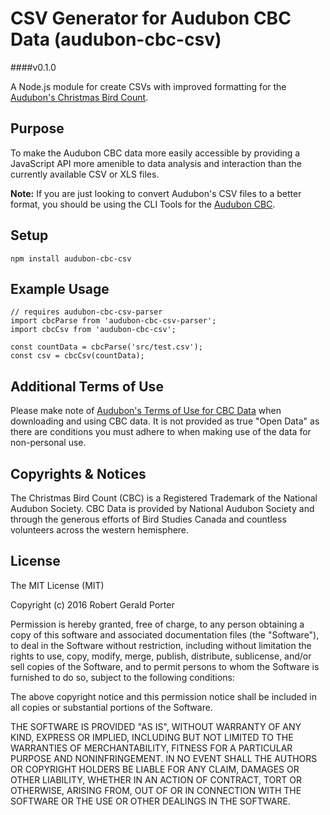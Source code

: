 # CSV Generator for Audubon CBC Data (audubon-cbc-csv)
####v0.1.0

A Node.js module for create CSVs with improved formatting for the [Audubon's Christmas Bird Count](http://netapp.audubon.org/CBCObservation/).

## Purpose

To make the Audubon CBC data more easily accessible by providing a JavaScript API more amenible to data analysis and interaction than the currently available CSV or XLS files.

**Note:** If you are just looking to convert Audubon's CSV files to a better format, you should be using the CLI Tools for the [Audubon CBC](https://github.com/rgeraldporter/audubon-cbc-cli).

## Setup

```
npm install audubon-cbc-csv
```

## Example Usage

```
// requires audubon-cbc-csv-parser
import cbcParse from 'audubon-cbc-csv-parser';
import cbcCsv from 'audubon-cbc-csv';

const countData = cbcParse('src/test.csv');
const csv = cbcCsv(countData);
```

## Additional Terms of Use

Please make note of [Audubon's Terms of Use for CBC Data](http://www.audubon.org/content/policy-regarding-use-christmas-bird-count-data) when downloading and using CBC data. It is not provided as true "Open Data" as there are conditions you must adhere to when making use of the data for non-personal use.

## Copyrights & Notices

The Christmas Bird Count (CBC) is a Registered Trademark of the National Audubon Society. CBC Data is provided by National Audubon Society and through the generous efforts of Bird Studies Canada and countless volunteers across the western hemisphere.

## License

The MIT License (MIT)

Copyright (c) 2016 Robert Gerald Porter

Permission is hereby granted, free of charge, to any person obtaining a copy
of this software and associated documentation files (the "Software"), to deal
in the Software without restriction, including without limitation the rights
to use, copy, modify, merge, publish, distribute, sublicense, and/or sell
copies of the Software, and to permit persons to whom the Software is
furnished to do so, subject to the following conditions:

The above copyright notice and this permission notice shall be included in
all copies or substantial portions of the Software.

THE SOFTWARE IS PROVIDED "AS IS", WITHOUT WARRANTY OF ANY KIND, EXPRESS OR
IMPLIED, INCLUDING BUT NOT LIMITED TO THE WARRANTIES OF MERCHANTABILITY,
FITNESS FOR A PARTICULAR PURPOSE AND NONINFRINGEMENT. IN NO EVENT SHALL THE
AUTHORS OR COPYRIGHT HOLDERS BE LIABLE FOR ANY CLAIM, DAMAGES OR OTHER
LIABILITY, WHETHER IN AN ACTION OF CONTRACT, TORT OR OTHERWISE, ARISING FROM,
OUT OF OR IN CONNECTION WITH THE SOFTWARE OR THE USE OR OTHER DEALINGS IN
THE SOFTWARE.
